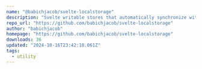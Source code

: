 ```yaml
---
name: "@babichjacob/svelte-localstorage"
description: "Svelte writable stores that automatically synchronize with localStorage"
repo_url: "https://github.com/babichjacob/svelte-localstorage"
author: "babichjacob"
homepage: "https://github.com/babichjacob/svelte-localstorage"
downloads: 36
updated: "2024-10-16T23:42:18.061Z"
tags: 
  - utility
---
```

